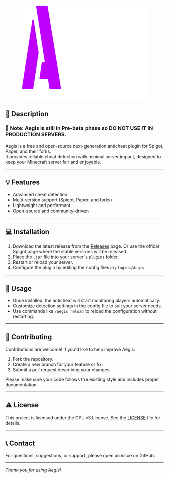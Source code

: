 
<p align="center">
  <img src="docs/assets/Aegis.png" alt="Aegis Logo" width="400"  height="300"/>
</p>

## 📄 Description

### 🚨 Note: Aegis is still in Pre-beta phase so **DO NOT USE IT IN PRODUCTION SERVERS**.

Aegis is a free and open-source next-generation anticheat plugin for Spigot, Paper, and their forks.  
It provides reliable cheat detection with minimal server impact, designed to keep your Minecraft server fair and enjoyable.

---

## 💡 Features

- Advanced cheat detection
- Multi-version support (Spigot, Paper, and forks)  
- Lightweight and performant  
- Open-source and community-driven  

---

## 💻 Installation

1. Download the latest release from the [Releases](https://github.com/Nerd10000/Aegis/releases) page. 
  Or use the offical Spigot page where the stable versions will be released.
3. Place the `.jar` file into your server's `plugins` folder.  
4. Restart or reload your server.  
5. Configure the plugin by editing the config files in `plugins/Aegis`.

---

## 🔌 Usage

- Once installed, the anticheat will start monitoring players automatically.  
- Customize detection settings in the config file to suit your server needs.  
- Use commands like `/aegis reload` to reload the configuration without restarting.

---

## 🤗 Contributing

Contributions are welcome! If you'd like to help improve Aegis:

1. Fork the repository.  
2. Create a new branch for your feature or fix.  
3. Submit a pull request describing your changes.  

Please make sure your code follows the existing style and includes proper documentation.

---

## ⚠️ License

This project is licensed under the GPL v3 License. See the [LICENSE](LICENSE) file for details.

---

## 📞 Contact

For questions, suggestions, or support, please open an issue on GitHub.

---

*Thank you for using Aegis!*
